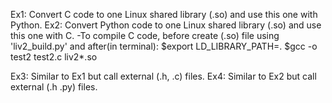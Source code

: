 Ex1:
   Convert C code to one Linux shared library (.so) and use this one with Python.
Ex2:
   Convert Python code to one Linux shared library (.so) and use this one with C.
     -To compile C code, before create (.so) file using 'liv2_build.py' and after(in terminal):
	$export LD_LIBRARY_PATH=. 
	$gcc -o test2 test2.c liv2*.so

Ex3:
   Similar to Ex1 but call external (.h, .c) files.
Ex4: 
   Similar to Ex2 but call external (.h .py) files.

